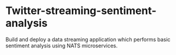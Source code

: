 # Twitter-streaming-sentiment-analysis
Build and deploy a data streaming application which performs basic sentiment analysis using NATS microservices.  
